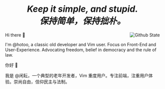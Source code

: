 <h1 align="center"><i>Keep it simple, and stupid.<br/>保持简单，保持拙朴。</i></h1>

<img alt="Github State" src="https://github-readme-stats.vercel.app/api?username=hotoo&show_icons=true&line_height=27&count_private=true&title_color=ffffff&text_color=c9cacc&icon_color=2bbc8a&bg_color=1d1f21" align="right" />

Hi there 👋

I'm @hotoo, a classic old developer and Vim user. Focus on Front-End and User-Experience. Advocating freedom, belief in democracy and the rule of law. 

你好 👋

我是 @闲耘，一个典型的老年开发者，Vim 重度用户。专注前端，注重用户体验。崇尚自由，信仰民主与法制。


<!--
![Github Top Programing Language](https://github-readme-stats.vercel.app/api/top-langs/?username=hotoo&hide=java,html,tex&title_color=ffffff&text_color=c9cacc&icon_color=2bbc8a&bg_color=1d1f21&langs_count=3)
-->


<!--
**hotoo/hotoo** is a ✨ _special_ ✨ repository because its `README.md` (this file) appears on your GitHub profile.

Here are some ideas to get you started:

- 🔭 I’m currently working on ...
- 🌱 I’m currently learning ...
- 👯 I’m looking to collaborate on ...
- 🤔 I’m looking for help with ...
- 💬 Ask me about ...
- 📫 How to reach me: ...
- 😄 Pronouns: ...
- ⚡ Fun fact: ...
-->
